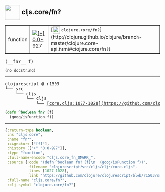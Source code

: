 ## <img width="48px" valign="middle" src="http://i.imgur.com/Hi20huC.png"> cljs.core/fn?

 <table border="1">
<tr>
<td>function</td>
<td><a href="https://github.com/cljsinfo/api-refs/tree/0.0-927"><img valign="middle" alt="[+] 0.0-927" src="https://img.shields.io/badge/+-0.0--927-lightgrey.svg"></a> </td>
<td>
[<img height="24px" valign="middle" src="http://i.imgur.com/1GjPKvB.png"> <samp>clojure.core/fn?</samp>](http://clojure.github.io/clojure/branch-master/clojure.core-api.html#clojure.core/fn?)
</td>
</tr>
</table>

 <samp>
(__fn?__ f)<br>
</samp>

```
(no docstring)
```

---

 <pre>
clojurescript @ r1503
└── src
    └── cljs
        └── cljs
            └── <ins>[core.cljs:1027-1028](https://github.com/clojure/clojurescript/blob/r1503/src/cljs/cljs/core.cljs#L1027-L1028)</ins>
</pre>

```clj
(defn ^boolean fn? [f]
  (goog/isFunction f))
```


---

```clj
{:return-type boolean,
 :ns "cljs.core",
 :name "fn?",
 :signature ["[f]"],
 :history [["+" "0.0-927"]],
 :type "function",
 :full-name-encode "cljs.core_fn_QMARK_",
 :source {:code "(defn ^boolean fn? [f]\n  (goog/isFunction f))",
          :filename "clojurescript/src/cljs/cljs/core.cljs",
          :lines [1027 1028],
          :link "https://github.com/clojure/clojurescript/blob/r1503/src/cljs/cljs/core.cljs#L1027-L1028"},
 :full-name "cljs.core/fn?",
 :clj-symbol "clojure.core/fn?"}

```
